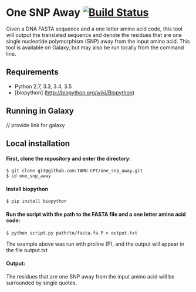# One SNP Away [![Build Status](https://travis-ci.org/TAMU-CPT/one_snp_away.svg?branch=master)](https://travis-ci.org/TAMU-CPT/one_snp_away)

Given a DNA FASTA sequence and a one letter amino acid code, this tool will output the translated sequence
and denote the residues that are one single nucleotide polymorphism (SNP) away from the 
input amino acid. This tool is available on Galaxy, but may also be run locally from the 
command line.

## Requirements
- Python 2.7, 3.3, 3.4, 3.5
- [biopython] (http://biopython.org/wiki/Biopython)

## Running in Galaxy
// provide link for galaxy

## Local installation
#### First, clone the repository and enter the directory:
```console
$ git clone git@github.com:TAMU-CPT/one_snp_away.git
$ cd one_snp_away
```
#### Install biopython
```console
$ pip install biopython
```
#### Run the script with the path to the FASTA file and a one letter amino acid code:
```console
$ python script.py path/to/fasta.fa P > output.txt
```
The example above was run with proline (P), and the output will appear in the file output.txt

#### Output:
The residues that are one SNP away from the input amino acid will be surrounded by single quotes.
